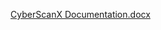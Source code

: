 [CyberScanX Documentation.docx](https://github.com/user-attachments/files/19147562/CyberScanX.Documentation.docx)
